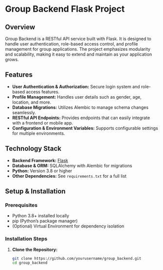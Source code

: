 # Group Backend Flask Project

## Overview

Group Backend is a RESTful API service built with Flask. It is designed to handle user authentication, role-based access control, and profile management for group applications. The project emphasizes modularity and scalability, making it easy to extend and maintain as your application grows.

## Features

- **User Authentication & Authorization:** Secure login system and role-based access features.
- **Profile Management:** Handles user details such as gender, age, location, and more.
- **Database Migrations:** Utilizes Alembic to manage schema changes seamlessly.
- **RESTful API Endpoints:** Provides endpoints that can easily integrate with a frontend or mobile app.
- **Configuration & Environment Variables:** Supports configurable settings for multiple environments.

## Technology Stack

- **Backend Framework:** [Flask](https://flask.palletsprojects.com/)
- **Database & ORM:** SQLAlchemy with Alembic for migrations
- **Python:** Version 3.8 or higher  
- **Other Dependencies:** See `requirements.txt` for a full list

## Setup & Installation

### Prerequisites

- Python 3.8+ installed locally
- pip (Python’s package manager)
- (Optional) Virtual Environment for dependency isolation

### Installation Steps

1. **Clone the Repository:**

   ```bash
   git clone https://github.com/yourusername/group_backend.git
   cd group_backend
